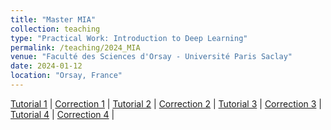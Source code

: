 ```yaml
---
title: "Master MIA"
collection: teaching
type: "Practical Work: Introduction to Deep Learning"
permalink: /teaching/2024_MIA
venue: "Faculté des Sciences d'Orsay - Université Paris Saclay"
date: 2024-01-12
location: "Orsay, France"
---
```

[Tutorial 1](https://drive.google.com/file/d/1hubNuXLl2unGlXLEd-89jY2ZQWUa-VLS/view?usp=sharing) | [Correction 1](https://drive.google.com/file/d/1Cb4eRZ2R6jd73tjsFE56a9GdqnvulG6G/view?usp=sharing) |
[Tutorial 2](https://drive.google.com/file/d/1o58U--pdyPjYGvOQgiLvEVkfn2DJrFwt/view?usp=sharing) | [Correction 2](https://drive.google.com/file/d/18w9Z21gaOe0-ndrFsQQL-lLuLDuWDVyn/view?usp=sharing) |
[Tutorial 3](https://drive.google.com/file/d/1Bx4ah62M7i2fld-R6FlkYWFRERBcnuaU/view?usp=sharing) | [Correction 3](https://drive.google.com/file/d/1y5b-aSvOIifbRVrXsWE47gwAXwlfd0c_/view?usp=sharing) |
[Tutorial 4](https://colab.research.google.com/drive/1gcCotVkyTJ7VHNPcAvCwD8Vpc0y0BRiX?usp=sharing) | [Correction 4](https://colab.research.google.com/drive/1In2rafrFMI_N5cyfDsPxy4YVDjUtfl0d?usp=sharing) |
